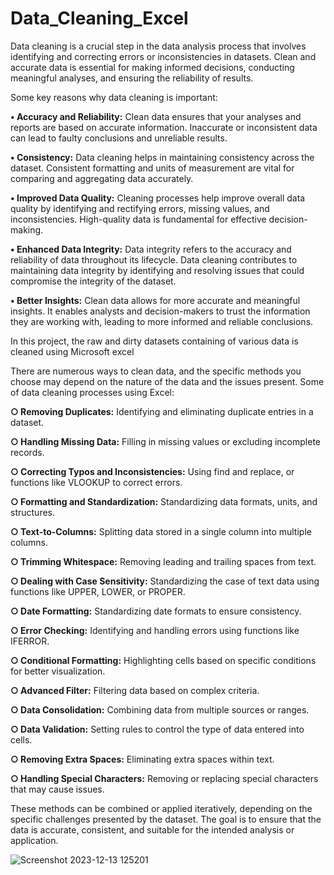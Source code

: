 # Data_Cleaning_Excel
Data cleaning is a crucial step in the data analysis process that involves identifying and correcting errors or inconsistencies in datasets.
Clean and accurate data is essential for making informed decisions, conducting meaningful analyses, and ensuring the reliability of results.

Some key reasons why data cleaning is important:

**• Accuracy and Reliability:** Clean data ensures that your analyses and reports are based on accurate information. Inaccurate or inconsistent data can lead to faulty conclusions and unreliable results.

**• Consistency:** Data cleaning helps in maintaining consistency across the dataset. Consistent formatting and units of measurement are vital for comparing and aggregating data accurately.

**• Improved Data Quality:** Cleaning processes help improve overall data quality by identifying and rectifying errors, missing values, and inconsistencies. High-quality data is fundamental for effective decision-making.

**• Enhanced Data Integrity:** Data integrity refers to the accuracy and reliability of data throughout its lifecycle. Data cleaning contributes to maintaining data integrity by identifying and resolving issues that could compromise the integrity of the dataset.

**• Better Insights:** Clean data allows for more accurate and meaningful insights. It enables analysts and decision-makers to trust the information they are working with, leading to more informed and reliable conclusions.

In this project, the raw and dirty datasets containing of various data is cleaned using Microsoft excel

There are numerous ways to clean data, and the specific methods you choose may depend on the nature of the data and the issues present. Some of data cleaning processes using Excel:

**○ Removing Duplicates:**
Identifying and eliminating duplicate entries in a dataset.

**○ Handling Missing Data:**
Filling in missing values or excluding incomplete records.

**○ Correcting Typos and Inconsistencies:**
Using find and replace, or functions like VLOOKUP to correct errors.

**○ Formatting and Standardization:**
Standardizing data formats, units, and structures.

**○ Text-to-Columns:**
Splitting data stored in a single column into multiple columns.

**○ Trimming Whitespace:**
Removing leading and trailing spaces from text.

**○ Dealing with Case Sensitivity:**
Standardizing the case of text data using functions like UPPER, LOWER, or PROPER.

**○ Date Formatting:**
Standardizing date formats to ensure consistency.

**○ Error Checking:**
Identifying and handling errors using functions like IFERROR.

**○ Conditional Formatting:**
Highlighting cells based on specific conditions for better visualization.

**○ Advanced Filter:**
Filtering data based on complex criteria.

**○ Data Consolidation:**
Combining data from multiple sources or ranges.

**○ Data Validation:**
Setting rules to control the type of data entered into cells.

**○ Removing Extra Spaces:**
Eliminating extra spaces within text.

**○ Handling Special Characters:**
Removing or replacing special characters that may cause issues.

These methods can be combined or applied iteratively, depending on the specific challenges presented by the dataset. The goal is to ensure that the data is accurate, consistent, and suitable for the intended analysis or application.

![Screenshot 2023-12-13 125201](https://github.com/SAMEER969/Data_Cleaning_Excel/assets/88267199/a49ae72f-2f3f-4568-8061-90eaa28a3c5e)




